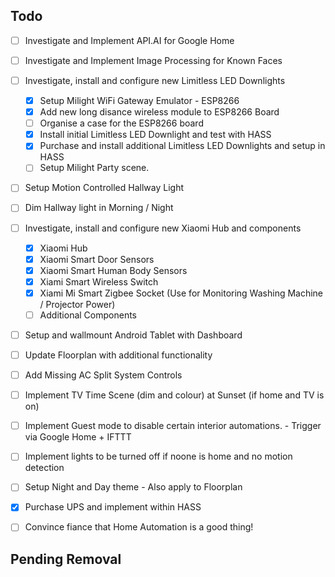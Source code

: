 ## Todo

- [ ] Investigate and Implement API.AI for Google Home
- [ ] Investigate and Implement Image Processing for Known Faces
- [ ] Investigate, install and configure new Limitless LED Downlights
  - [x] Setup Milight WiFi Gateway Emulator - ESP8266
  - [x] Add new long disance wireless module to ESP8266 Board
  - [ ] Organise a case for the ESP8266 board
  - [x] Install initial Limitless LED Downlight and test with HASS
  - [x] Purchase and install additional Limitless LED Downlights and setup in HASS
  - [ ] Setup Milight Party scene.
- [ ] Setup Motion Controlled Hallway Light
- [ ] Dim Hallway light in Morning / Night
- [ ] Investigate, install and configure new Xiaomi Hub and components
  - [x] Xiaomi Hub
  - [x] Xiaomi Smart Door Sensors
  - [x] Xiaomi Smart Human Body Sensors
  - [x] Xiami Smart Wireless Switch
  - [x] Xiami Mi Smart Zigbee Socket (Use for Monitoring Washing Machine / Projector Power)
  - [ ] Additional Components
- [ ] Setup and wallmount Android Tablet with Dashboard
- [ ] Update Floorplan with additional functionality
- [ ] Add Missing AC Split System Controls
- [ ] Implement TV Time Scene (dim and colour) at Sunset (if home and TV is on)
- [ ] Implement Guest mode to disable certain interior automations. - Trigger via Google Home + IFTTT 
- [ ] Implement lights to be turned off if noone is home and no motion detection
- [ ] Setup Night and Day theme - Also apply to Floorplan
- [x] Purchase UPS and implement within HASS

- [ ] Convince fiance that Home Automation is a good thing!

## Pending Removal
  
